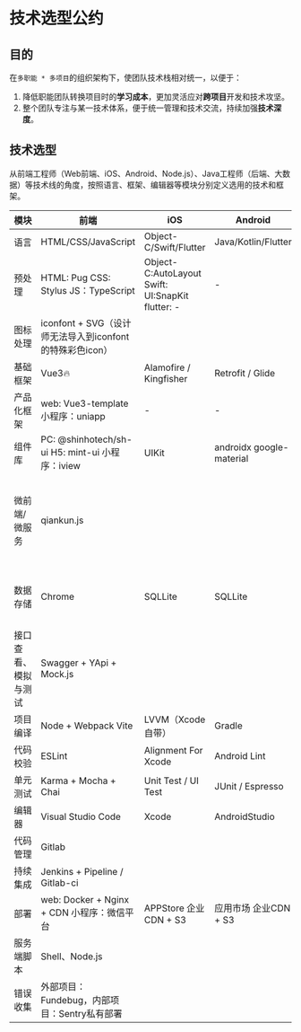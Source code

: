# 技术选型公约

## 目的
在`多职能 * 多项目`的组织架构下，使团队技术栈相对统一，以便于：

1. 降低职能团队转换项目时的**学习成本**，更加灵活应对**跨项目**开发和技术攻坚。
2. 整个团队专注与某一技术体系，便于统一管理和技术交流，持续加强**技术深度**。

## 技术选型

从前端工程师（Web前端、iOS、Android、Node.js）、Java工程师（后端、大数据）等技术线的角度，按照语言、框架、编辑器等模块分别定义选用的技术和框架。

| **模块** | **前端** | **iOS** | **Android** | **Node** | **Java** |
| --- | --- | --- | --- | --- | --- |
| 语言 | HTML/CSS/JavaScript | Object-C/Swift/Flutter | Java/Kotlin/Flutter | JavaScript | Java |
| 预处理 | HTML: Pug CSS: Stylus JS：TypeScript | Object-C:AutoLayout Swift: UI:SnapKit flutter: - | - | TypeScript |  |
| 图标处理 | iconfont + SVG（设计师无法导入到iconfont的特殊彩色icon） |  |  |  |  |
| 基础框架 | Vue3🔥 | Alamofire / Kingfisher | Retrofit / Glide | Express | Spring Boot |
| 产品化框架 | web: Vue3-template 小程序：uniapp | - | - | Nest.js | springboot-template |
| 组件库 | PC: @shinhotech/sh-ui H5: mint-ui 小程序：iview | UIKit | androidx google-material | - | common包 |
| 微前端/微服务 | qiankun.js |  |  | 注册中心：nacos🔥 配置管理：Apollo 分布式协调：ZooKeeper🔥 链路追踪：SkyWalking |  |
| 数据存储 | Chrome | SQLLite | SQLLite | Mysql v8.0🔥 Redis Elasticsearch ClickHouse🔥 S3 |  |
| 接口查看、模拟与测试 | Swagger + YApi + Mock.js |  |  |  |  |
| 项目编译 | Node + Webpack Vite | LVVM（Xcode 自带） | Gradle | ES6: Babel TS: TSC | Maven |
| 代码校验 | ESLint | Alignment For Xcode | Android Lint | ESLint | SonarQube |
| 单元测试 | Karma + Mocha + Chai | Unit Test / UI Test | JUnit / Espresso | Mocha | JUnit |
| 编辑器 | Visual Studio Code | Xcode | AndroidStudio | Visual Studio Code | IDEA |
| 代码管理 | Gitlab |  |  |  |  |
| 持续集成 | Jenkins + Pipeline / Gitlab-ci |  |  |  |  |
| 部署 | web: Docker + Nginx + CDN 小程序：微信平台 | APPStore 企业CDN + S3 | 应用市场 企业CDN + S3 | Docker + Nginx | Docker + Tomcat |
| 服务端脚本 | Shell、Node.js |  |  |  |  |
| 错误收集 | 外部项目：Fundebug，内部项目：Sentry私有部署 |  |  |  | ELK |
